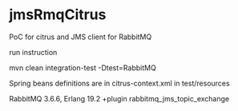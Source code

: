 # jmsRmqCitrus
PoC for citrus and JMS client for RabbitMQ

run instruction

mvn clean integration-test -Dtest=RabbitMQ


Spring beans definitions are in citrus-context.xml in test/resources

RabbitMQ 3.6.6, Erlang 19.2 +plugin rabbitmq_jms_topic_exchange
